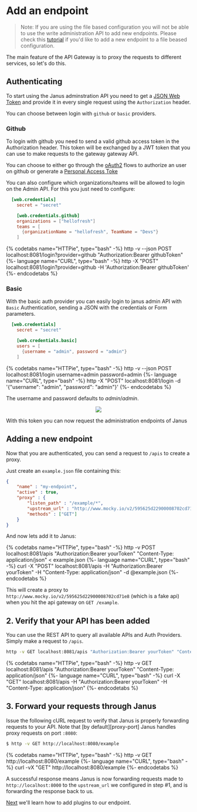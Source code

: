 # Add an endpoint

> Note: If you are using the file based configuration you will not be able to use the write administration API to add new endpoints. Please check this [tutorial](file_system.md) if you'd like to add a new endpoint to a file beased configuration.

The main feature of the API Gateway is to proxy the requests to different services, so let's do this.

## Authenticating

To start using the Janus adminstration API you need to get a [JSON Web Token](https://jwt.io) and provide it in every single request using the `Authorization` header.

You can choose between login with `github` or `basic` providers.

### Github

To login with github you need to send a valid github access token in the Authorization header. This token will be exchanged by a JWT token that you can use to make requests to the gateway gateway API.

You can choose to either go through the [oAuth2](https://developer.github.com/v3/guides/basics-of-authentication/) flows to authorize an user on github or generate a [Personal Access Toke](https://github.com/settings/tokens)

You can also configure which organizations/teams will be allowed to login on the Admin API. For this you just need to configure:

```toml
  [web.credentials]
    secret = "secret"

    [web.credentials.github]
    organizations = ["hellofresh"]
    teams = [
      {organizationName = "hellofresh", TeamName = "Devs"}
    ]
```

{% codetabs name="HTTPie", type="bash" -%}
http -v --json POST localhost:8081/login?provider=github "Authorization:Bearer githubToken"
{%- language name="CURL", type="bash" -%}
http -X "POST" localhost:8081/login?provider=github -H 'Authorization:Bearer githubToken'
{%- endcodetabs %}

### Basic

With the basic auth provider you can easily login to janus admin API with `Basic` Authentication, sending a JSON with the credentials or Form parameters.

```toml
  [web.credentials]
    secret = "secret"

    [web.credentials.basic]
    users = [
      {username = "admin", password = "admin"}
    ]
```

{% codetabs name="HTTPie", type="bash" -%}
http -v --json POST localhost:8081/login username=admin password=admin
{%- language name="CURL", type="bash" -%}
http -X "POST" localhost:8081/login -d '{"username": "admin", "password": "admin"}'
{%- endcodetabs %}

The username and password defaults to *admin*/*admin*.

<p align="center">
  <a href="http://g.recordit.co/dDjkyDKobL.gif">
    <img src="http://g.recordit.co/dDjkyDKobL.gif">
  </a>
</p>

With this token you can now request the administration endpoints of Janus


## Adding a new endpoint

Now that you are authenticated, you can send a request to `/apis` to create a proxy.

Just create an `example.json` file containing this:

```json
{
    "name" : "my-endpoint",
    "active" : true,
    "proxy" : {
        "listen_path" : "/example/*",
        "upstream_url" : "http://www.mocky.io/v2/595625d22900008702cd71e8",
        "methods" : ["GET"]
    }
}
```

And now lets add it to Janus:

{% codetabs name="HTTPie", type="bash" -%}
http -v POST localhost:8081/apis "Authorization:Bearer yourToken" "Content-Type: application/json" < example.json
{%- language name="CURL", type="bash" -%}
curl -X "POST" localhost:8081/apis -H "Authorization:Bearer yourToken" -H "Content-Type: application/json" -d @example.json
{%- endcodetabs %}

This will create a proxy to `http://www.mocky.io/v2/595625d22900008702cd71e8` (which is a fake api) when you hit the api gateway on `GET /example`.

## 2. Verify that your API has been added


You can use the REST API to query all available APIs and Auth Providers. Simply make a request 
to `/apis`.

```bash
http -v GET localhost:8081/apis "Authorization:Bearer yourToken" "Content-Type: application/json"
```

{% codetabs name="HTTPie", type="bash" -%}
http -v GET localhost:8081/apis "Authorization:Bearer yourToken" "Content-Type: application/json"
{%- language name="CURL", type="bash" -%}
curl -X "GET" localhost:8081/apis -H "Authorization:Bearer yourToken" -H "Content-Type: application/json"
{%- endcodetabs %}

## 3. Forward your requests through Janus

Issue the following cURL request to verify that Janus is properly forwarding
requests to your API. Note that [by default][proxy-port] Janus handles proxy
requests on port `:8080`:

```bash
$ http -v GET http://localhost:8080/example
```
{% codetabs name="HTTPie", type="bash" -%}
http -v GET http://localhost:8080/example
{%- language name="CURL", type="bash" -%}
curl -vX "GET" http://localhost:8080/example
{%- endcodetabs %}

A successful response means Janus is now forwarding requests made to `http://localhost:8000` to the `upstream_url` we configured in step #1, and is forwarding the response back to us.

[Next](add_plugins.md) we'll learn how to add plugins to our endpoint.
